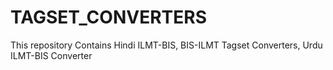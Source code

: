# TAGSET_CONVERTERS
This repository Contains Hindi ILMT-BIS, BIS-ILMT Tagset Converters, Urdu ILMT-BIS Converter
